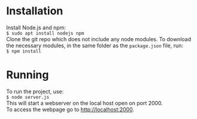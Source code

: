 # Installation
Install Node.js and npm:  
```$ sudo apt install nodejs npm```  
Clone the git repo which does not include any node modules. To download the necessary modules, in the same folder as the `package.json` file, run:  
```$ npm install```  
# Running
To run the project, use:  
```$ node server.js```  
This will start a webserver on the local host open on port 2000.  
To access the webpage go to [http://localhost:2000](http://localhost:2000).

